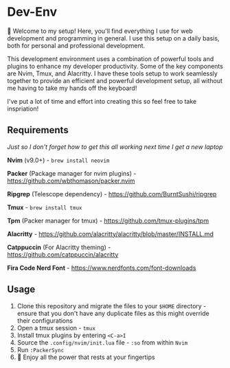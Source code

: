 # Dev-Env

:wave: Welcome to my setup! Here, you'll find everything I use for web development
and programming in general. I use this setup on a daily basis, both for personal
and professional development.

This development environment uses a combination of powerful tools and plugins to
enhance my developer productivity. Some of the key components are Nvim, Tmux, and
Alacritty. I have these tools setup to work seamlessly together to provide an efficient
and powerful development setup, all without me having to take my hands off the 
keyboard!

I've put a lot of time and effort into creating this so feel free to take inspriation!

## Requirements
*Just so I don't forget how to get this all working next time I get a new laptop*

**Nvim** (v9.0+) - `brew install neovim`

**Packer** (Package manager for nvim plugins) - https://github.com/wbthomason/packer.nvim

**Ripgrep** (Telescope dependency) - https://github.com/BurntSushi/ripgrep

**Tmux** - `brew install tmux`

**Tpm** (Packer manager for tmux) - https://github.com/tmux-plugins/tpm

**Alacritty** - https://github.com/alacritty/alacritty/blob/master/INSTALL.md

**Catppuccin** (For Alacritty theming) - https://github.com/catppuccin/alacritty

**Fira Code Nerd Font** - https://www.nerdfonts.com/font-downloads

## Usage
1. Clone this repository and migrate the files to your `$HOME` directory - ensure 
that you don't have any duplicate files as this might override their configurations
2. Open a tmux session - `tmux`
3. Install tmux plugins by entering `<C-a>I`
4. Source the `.config/nvim/init.lua` file - `:so` from within `Nvim`
5. Run `:PackerSync`
6. :tada: Enjoy all the power that rests at your fingertips
